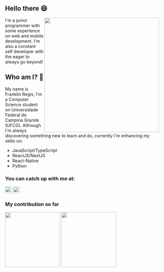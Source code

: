 ## Hello there 😄 

<img align="right" width="375" src="https://user-images.githubusercontent.com/61962950/120808536-8ae73b80-c51f-11eb-9a2f-418fe02d6634.gif"></img>

I'm a junior programmer with some experience on web and mobile development. I'm also a constant self developer with the eager to always go beyond!

## Who am I? 🤔

My name is Franklin Regis, I'm a Computer Science student on Universidade Federal de Campina Grande (UFCG).
Although I'm always discovering something new to learn and do, currently I'm enhancing my skills on:
  * JavaScript/TypeScript
  * ReactJS/NextJS
  * React-Native
  * Python
  

### You can catch up with me at:

[<img src="https://img.shields.io/badge/-LinkedIn-blue?style=flat-square&logo=Linkedin&logoColor=white&link=https://www.linkedin.com/in/franklin-regis/" height="22" title="LinkedIn" />](https://www.linkedin.com/in/franklin-regis/)
[<img src="https://img.shields.io/badge/discord-%237289DA.svg?&style=for-the-badge&logo=discord&logoColor=white" height="22" />](https://discord.com/users/502633304491819018)
<!--
[<img src="https://img.shields.io/badge/-Instagram-purple?style=flat-square&logo=Instagram&logoColor=white&link=https://www.instagram.com/franklingg1" height="22" title="Instagram" />](https://www.instagram.com/franklingg1)
-->

### My contribution so far
<div>
  <a href="https://github.com/franklingg"><img height="180em" src="http://github-readme-stats-theta-azure-85.vercel.app/api?username=franklingg&show_icons=true&theme=dracula&include_all_commits=true&count_private=true"/></a>
  <a href="https://github.com/franklingg"><img height="180em" src="https://github-readme-stats-theta-azure-85.vercel.app/api/top-langs/?username=franklingg&hide=jupyter%20notebook,haskell,prolog&layout=compact&langs_count=5&count_private=true&theme=dracula"/>
</div>
